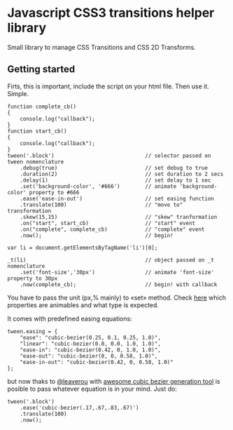 # Javascript CSS3 transitions helper library
Small library to manage CSS Transitions and CSS 2D Transforms.

## Getting started

Firts, this is important, include the script on your html file.
Then use it. Simple.
	
	function complete_cb()
	{
		console.log("callback");
	}
	function start_cb()
	{
		console.log("callback");
	}
	tween('.block')								// selector passed on tween nomenclature
		.debug(true) 							// set debug to true
		.duration(2)							// set duration to 2 secs
		.delay(1)								// set delay to 1 sec
  		.set('background-color', '#666')		// animate 'background-color' property to #666
  		.ease('ease-in-out')					// set easing function
  		.translate(100)							// "move to" transformation
  		.skew(15,15)							// "skew" tranformation
  		.on("start", start_cb)					// "start" event
		.on("complete", complete_cb)			// "complete" event
  		.now();									// begin!

  	var li = document.getElementsByTagName('li')[0];

  	_t(li)										// object passed on _t nomenclature
  		.set('font-size','30px')				// animate 'font-size' property to 30px
  		.now(complete_cb);						// begin! with callback

You have to pass the unit (px,% mainly) to «set» method. Check [here](http://www.w3.org/TR/css3-transitions/#animatable-css) which properties are animables and what type is expected.

It comes with predefined easing equations:
	
	tween.easing = {
		"ease": "cubic-bezier(0.25, 0.1, 0.25, 1.0)",
		"linear": "cubic-bezier(0.0, 0.0, 1.0, 1.0)",
		"ease-in": "cubic-bezier(0.42, 0, 1.0, 1.0)",
		"ease-out": "cubic-bezier(0, 0, 0.58, 1.0)",
		"ease-in-out": "cubic-bezier(0.42, 0, 0.58, 1.0)"
	};

but now thaks to [@leaverou](http://twitter.com/#!/leaverou) with [awesome cubic bezier generation tool](http://cubic-bezier.com/) is posible to pass whatever equation is in your mind. Just do:

	tween('.block')
		.ease('cubic-bezier(.17,.67,.83,.67)')
		.translate(100)
		.now();
